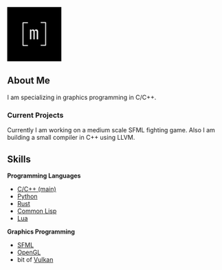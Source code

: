 <img src="Icon.png" alt="Icon" width="25%"/>

## About Me
I am specializing in graphics programming in C/C++.

### Current Projects
Currently I am working on a medium scale SFML fighting game.
Also I am building a small compiler in C++ using LLVM.
## Skills

**Programming Languages**
- [C/C++ (main)](https://github.com/topics/cpp)
- [Python](https://github.com/python)
- [Rust](https://github.com/rust-lang/rust)
- [Common Lisp](https://github.com/topics/common-lisp)
- [Lua](https://github.com/lua)

**Graphics Programming**
- [SFML](https://github.com/SFML/SFML)
- [OpenGL](https://github.com/KhronosGroup/OpenGL)
- bit of [Vulkan](https://github.com/KhronosGroup/Vulkan-Docs)
